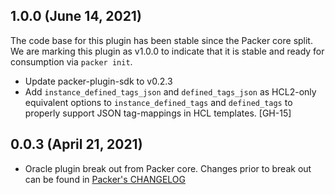 ## 1.0.0 (June 14, 2021)
The code base for this plugin has been stable since the Packer core split.
We are marking this plugin as v1.0.0 to indicate that it is stable and ready for consumption via `packer init`.

* Update packer-plugin-sdk to v0.2.3
* Add `instance_defined_tags_json` and `defined_tags_json` as HCL2-only equivalent options
  to `instance_defined_tags` and `defined_tags` to properly support JSON tag-mappings in HCL templates. [GH-15]


## 0.0.3 (April 21, 2021)

* Oracle plugin break out from Packer core. Changes prior to break out can be found in [Packer's CHANGELOG](https://github.com/hashicorp/packer/blob/master/CHANGELOG.md)
